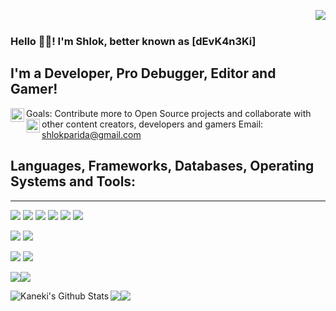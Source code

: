><img align = "right" src="https://i.imgur.com/MYuP0Lp.png">
<br />

### Hello 👋🏽!  I'm Shlok, better known as [dEvK4n3Ki] 
## I'm a Developer, Pro Debugger, Editor and Gamer!

<img align="left" width="22px" src="https://cdn.jsdelivr.net/npm/simple-line-icons@2.5.5/src/svgs/target.svg" />Goals: Contribute more to Open Source projects and                            collaborate with other content creators, developers and gamers
<img align="left" width="22px" src="https://cdn.jsdelivr.net/npm/simple-line-icons@2.5.5/src/svgs/envolope-letter.svg" /> Email: shlokparida@gmail.com
<br />

## Languages, Frameworks, Databases, Operating Systems and Tools:
__________________
 <img src="https://img.shields.io/badge/GoLang-ffffFF.svg?&style=for-the-badge&logo=Go&logoColor=Blue&labelColor=black&color=teal" />  <img src="https://img.shields.io/badge/Python-18CF0E.svg?&style=for-the-badge&logo=python&logoColor=yellow&labelColor=black&color=Green " />  <img src="https://img.shields.io/badge/Javascript-FFFFFF.svg?&style=for-the-badge&logo=javascript&logoColor=f0f007&labelColor=black&color=f0f007" />  <img src="https://img.shields.io/badge/Rust-FFFFFFF.svg?&style=for-the-badge&logo=rust&logoColor=b7410e&labelColor=black&color=b7410e" />  <img src="https://img.shields.io/badge/TypeScript-007ACC?style=for-the-badge&logo=typescript&logoColor=007ACC&labelColor=black&color=007ACC"/>  <img src="https://img.shields.io/badge/C++-00599C?style=for-the-badge&logo=cplusplus&logoColor=00599C&labelColor=black&color=00599C"/>

  <img src="https://img.shields.io/badge/Django-092E20.svg?&style=for-the-badge&logo=django&logoColor=white" />  <img src="https://img.shields.io/badge/NodeJS-339933.svg?&style=for-the-badge&logo=node.js&logoColor=white" />

 <img src="https://img.shields.io/badge/mysql-4479A1.svg?&style=for-the-badge&logo=mysql&logoColor=4479A1&labelColor=black&color=4479A1" />  <img src="https://img.shields.io/badge/postgreSQL-4169E1.svg?&style=for-the-badge&logo=mysql&logoColor=4169E1&labelColor=black&color=4169E1" />

<img src="https://img.shields.io/badge/Ubuntu-E95420?style=for-the-badge&logo=ubuntu&logoColor=white" /><img src="https://img.shields.io/badge/Arch-1793D1?style=for-the-badge&logo=archlinux&logoColor=white" />

<img src="https://img.shields.io/badge/Docker-00ecfc?style=for-the-badge&logo=docker&logoColor=white" /><img src="https://img.shields.io/badge/Kubernetes-316ce4?style=for-the-badge&logo=kubernetes&logoColor=white" />
<img align="left" alt="Kaneki's Github Stats" src="https://github-readme-stats.vercel.app/api?username=dEvK4n3Ki&show_icons=true&hide_border=true&theme=dark&count_private=true" />

